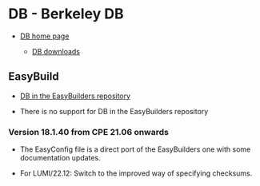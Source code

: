 # DB - Berkeley DB

  * [DB home page](https://www.oracle.com/database/technologies/related/berkeleydb.html)

      * [DB downloads](https://www.oracle.com/database/technologies/related/berkeleydb-downloads.html)


## EasyBuild

  * [DB in the EasyBuilders repository](https://github.com/easybuilders/easybuild-easyconfigs/tree/develop/easybuild/easyconfigs/d/DB)

  * There is no support for DB in the EasyBuilders repository


### Version 18.1.40 from CPE 21.06 onwards

  * The EasyConfig file is a direct port of the EasyBuilders one with some
    documentation updates.

  * For LUMI/22.12: Switch to the improved way of specifying checksums.
